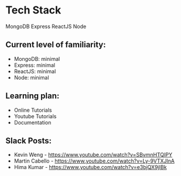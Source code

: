 # Tech Stack

MongoDB
Express
ReactJS
Node

## Current level of familiarity:

-   MongoDB: minimal
-   Express: minimal
-   ReactJS: minimal
-   Node: minimal

## Learning plan:

-   Online Tutorials
-   Youtube Tutorials
-   Documentation

## Slack Posts:

-   Kevin Weng - https://www.youtube.com/watch?v=SBvmnHTQIPY
-   Martin Cabello - https://www.youtube.com/watch?v=Ly-9VTXJlnA
-   Hima Kumar - https://www.youtube.com/watch?v=e3bjQX9jIBk

